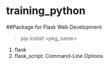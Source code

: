 # training_python

##Package for Flask Web Development

>  pip install <pkg_name>
1.  flask
2.   flask_script: Command-Line Options